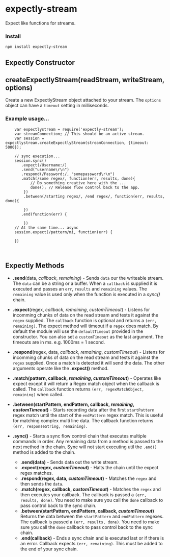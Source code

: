 expectly-stream
===============
Expect like functions for streams.

### Install

    npm install expectly-stream

Expectly Constructor
--------------------

## createExpectlyStream(readStream, writeStream, options)

Create a new ExpectlyStream object attached to your stream. The `options` object can have a `timeout` setting in milliseconds.


### Example usage...

```
    var expectlystream = require('expectly-stream');
    var streamConnection; // This should be an active stream.
    var session = expectlystream.createExpectlyStream(streamConnection, {timeout: 5000});

    // sync execution...
    session.sync()
       .expect(/Username:/)
       .send("username\r\n")
       .respond(/Password:/, "somepassword\r\n")
       .match(/some regex/, function(err, results, done){
           // Do something creative here with the ...
           done(); // Release flow control back to the app.
       	})
       	.between(/starting regex/, /end regex/, function(err, results, done){
            
       	})
       .end(function(err) {

       	})
    // At the same time... async
    session.expect(/pattern/mi, function(err) {

    })



```


Expectly Methods
----------------

* **.send**(data, *callback*, *remaining*) - Sends `data` our the writeable stream. The `data` can be a string or a buffer. When a `callback` is supplied it is executed and passes an `err`, `results` and `remaining` values. The `remaining` value is used only when the function is executed in a *sync()* chain.

* **.expect**(regex, *callback*, *remaining*, *customTimeout*) - Listens for incomming chunks of data on the read stream and tests it against the `regex` supplied. The `callback` function is optional and returns a `(err, remaining)`.  The expect  method will timeout if a `regex` does match. By default the module will use the `defaultTimeout` provided in the constructor. You can also set a `customTimeout` as the last argument. The timeouts are in ms. e.g. 1000ms = 1 second.


* **.respond**(regex, data, *callback*, *remaining*, *customTimeout*) - Listens for incomming chunks of data on the read stream and tests it against the `regex` supplied. Once a match is detected it will send the data. The other arguments operate like the **.expect()** method.

* **.match(pattern, callback, *remaining*, *customTimeout*)** - Operates like expect except it will return a Regex match object when the callback is called. The `callback` function returns `(err, regexMatchObject, remaining)` when called.

* **.between(startPattern, endPattern, callback, *remaining*, *customTimeout*)** - Starts recording data after the first `startPattern` regex match until the start of the `endPattern` regex match. This is useful for matching complex multi line data. The callback function returns `(err, responseString, remaining)`.

* **.sync()** - Starts a sync flow control chain that executes multiple commands in order. Any remaining data from a method is passed to the next method in the chain. Sync will not start executing util the `.end()` method is added to the chain.
    * **.send(data)** - Sends data out the write stream.
    * **.expect(regex, *customTimeout*)** - Halts the chain until the expect regex matches.
    * **.respond(regex, data, *customTimeout*)** - Matches the `regex` and then sends the `data`.
    * **.match(regex, callback, *customTimeout*)** - Matches the `regex` and then executes your callback. The callback is passed a `(err, results, done)`. You need to make sure you call the `done` callback to pass control back to the sync chain.
    * **.between(startPattern, endPattern, callback, *customTimeout*)** Returns the data between the `startPattern` and `endPattern` regexes. The callback is passed a `(err, results, done)`. You need to make sure you call the `done` callback to pass control back to the sync chain.
    * **.end(callback)** - Ends a sync chain and is executed last or if there is an  error. Callback expects `(err, remaining)`. This must be added to the end of your sync chain.